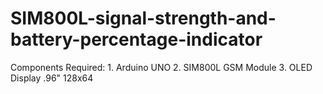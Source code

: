 # SIM800L-signal-strength-and-battery-percentage-indicator
 Components Required: 1. Arduino UNO 2. SIM800L GSM Module 3. OLED Display .96" 128x64
